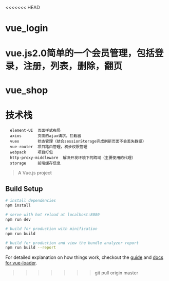<<<<<<< HEAD
# vue_login
vue.js2.0简单的一个会员管理，包括登录，注册，列表，删除，翻页
=======
# vue_shop

# 技术栈
      element-UI  页面样式布局
      axios       页面的ajax请求，拦截器
      vuex        状态管理（结合sessionStorage完成刷新页面不会丢失数据）
      vue-router  项目路由管理，初步权限管理
      webpack     项目打包
      http-proxy-middleware  解决开发环境下的跨域（主要使用的代理）
      storage     前端缓存信息
      

> A Vue.js project

## Build Setup

``` bash
# install dependencies
npm install

# serve with hot reload at localhost:8080
npm run dev

# build for production with minification
npm run build

# build for production and view the bundle analyzer report
npm run build --report
```

For detailed explanation on how things work, checkout the [guide](http://vuejs-templates.github.io/webpack/) and [docs for vue-loader](http://vuejs.github.io/vue-loader).
>>>>>>> git pull origin master
